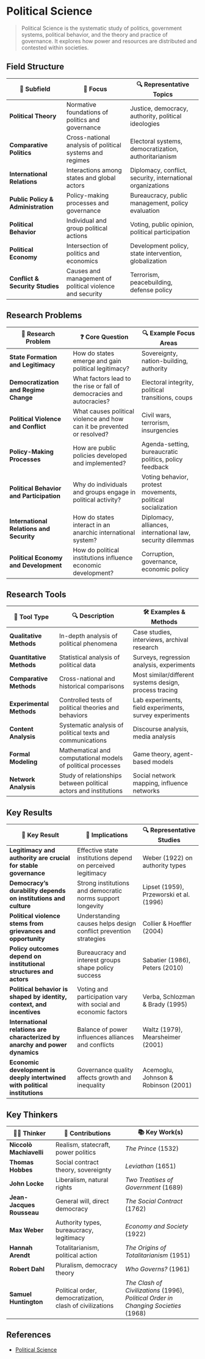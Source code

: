 # Political Science

> Political Science is the systematic study of politics, government systems, political behavior, and the theory and practice of governance. It explores how power and resources are distributed and contested within societies.

## Field Structure

| 🧩 **Subfield**                    | 🎯 **Focus**                                             | 🔍 **Representative Topics**                               |
| ---------------------------------- | -------------------------------------------------------- | ---------------------------------------------------------- |
| **Political Theory**               | Normative foundations of politics and governance         | Justice, democracy, authority, political ideologies        |
| **Comparative Politics**           | Cross-national analysis of political systems and regimes | Electoral systems, democratization, authoritarianism       |
| **International Relations**        | Interactions among states and global actors              | Diplomacy, conflict, security, international organizations |
| **Public Policy & Administration** | Policy-making processes and governance                   | Bureaucracy, public management, policy evaluation          |
| **Political Behavior**             | Individual and group political actions                   | Voting, public opinion, political participation            |
| **Political Economy**              | Intersection of politics and economics                   | Development policy, state intervention, globalization      |
| **Conflict & Security Studies**    | Causes and management of political violence and security | Terrorism, peacebuilding, defense policy                   |

## Research Problems

| 🧩 **Research Problem**                  | ❓ **Core Question**                                                     | 🔍 **Example Focus Areas**                                  |
| ---------------------------------------- | ----------------------------------------------------------------------- | ----------------------------------------------------------- |
| **State Formation and Legitimacy**       | How do states emerge and gain political legitimacy?                     | Sovereignty, nation-building, authority                     |
| **Democratization and Regime Change**    | What factors lead to the rise or fall of democracies and autocracies?   | Electoral integrity, political transitions, coups           |
| **Political Violence and Conflict**      | What causes political violence and how can it be prevented or resolved? | Civil wars, terrorism, insurgencies                         |
| **Policy-Making Processes**              | How are public policies developed and implemented?                      | Agenda-setting, bureaucratic politics, policy feedback      |
| **Political Behavior and Participation** | Why do individuals and groups engage in political activity?             | Voting behavior, protest movements, political socialization |
| **International Relations and Security** | How do states interact in an anarchic international system?             | Diplomacy, alliances, international law, security dilemmas  |
| **Political Economy and Development**    | How do political institutions influence economic development?           | Corruption, governance, economic policy                     |


## Research Tools

| 🧰 **Tool Type**         | 🔍 **Description**                                               | 🛠️ **Examples & Methods**                             |
| ------------------------ | ---------------------------------------------------------------- | ------------------------------------------------------ |
| **Qualitative Methods**  | In-depth analysis of political phenomena                         | Case studies, interviews, archival research            |
| **Quantitative Methods** | Statistical analysis of political data                           | Surveys, regression analysis, experiments              |
| **Comparative Methods**  | Cross-national and historical comparisons                        | Most similar/different systems design, process tracing |
| **Experimental Methods** | Controlled tests of political theories and behaviors             | Lab experiments, field experiments, survey experiments |
| **Content Analysis**     | Systematic analysis of political texts and communications        | Discourse analysis, media analysis                     |
| **Formal Modeling**      | Mathematical and computational models of political processes     | Game theory, agent-based models                        |
| **Network Analysis**     | Study of relationships between political actors and institutions | Social network mapping, influence networks             |

## Key Results

| 📌 **Key Result**                                                           | 🧩 **Implications**                                              | 🔍 **Representative Studies**           |
| --------------------------------------------------------------------------- | ---------------------------------------------------------------- | --------------------------------------- |
| **Legitimacy and authority are crucial for stable governance**              | Effective state institutions depend on perceived legitimacy      | Weber (1922) on authority types         |
| **Democracy’s durability depends on institutions and culture**              | Strong institutions and democratic norms support longevity       | Lipset (1959), Przeworski et al. (1996) |
| **Political violence stems from grievances and opportunity**                | Understanding causes helps design conflict prevention strategies | Collier & Hoeffler (2004)               |
| **Policy outcomes depend on institutional structures and actors**           | Bureaucracy and interest groups shape policy success             | Sabatier (1986), Peters (2010)          |
| **Political behavior is shaped by identity, context, and incentives**       | Voting and participation vary with social and economic factors   | Verba, Schlozman & Brady (1995)         |
| **International relations are characterized by anarchy and power dynamics** | Balance of power influences alliances and conflicts              | Waltz (1979), Mearsheimer (2001)        |
| **Economic development is deeply intertwined with political institutions**  | Governance quality affects growth and inequality                 | Acemoglu, Johnson & Robinson (2001)     |

## Key Thinkers

| 🧑‍🏫 **Thinker**         | 📌 **Contributions**                                     | 📚 **Key Work(s)**                                                                  |
| ------------------------- | -------------------------------------------------------- | ----------------------------------------------------------------------------------- |
| **Niccolò Machiavelli**   | Realism, statecraft, power politics                      | *The Prince* (1532)                                                                 |
| **Thomas Hobbes**         | Social contract theory, sovereignty                      | *Leviathan* (1651)                                                                  |
| **John Locke**            | Liberalism, natural rights                               | *Two Treatises of Government* (1689)                                                |
| **Jean-Jacques Rousseau** | General will, direct democracy                           | *The Social Contract* (1762)                                                        |
| **Max Weber**             | Authority types, bureaucracy, legitimacy                 | *Economy and Society* (1922)                                                        |
| **Hannah Arendt**         | Totalitarianism, political action                        | *The Origins of Totalitarianism* (1951)                                             |
| **Robert Dahl**           | Pluralism, democracy theory                              | *Who Governs?* (1961)                                                               |
| **Samuel Huntington**     | Political order, democratization, clash of civilizations | *The Clash of Civilizations* (1996), *Political Order in Changing Societies* (1968) |

## References

- [Political Science](https://en.wikipedia.org/wiki/Political_science)
